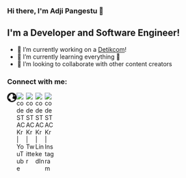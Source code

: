 ### Hi there, I'm Adji Pangestu 👋

## I'm a Developer and Software Engineer!
- 🔭  I’m currently working on a [Detikcom][work]!
- 🌱  I’m currently learning everything 🤣
- 👯  I’m looking to collaborate with other content creators

### Connect with me:

[<img align="left" alt="codeSTACKr.com" width="22px" src="https://raw.githubusercontent.com/iconic/open-iconic/master/svg/globe.svg" />][website]
[<img align="left" alt="codeSTACKr | YouTube" width="22px" src="https://cdn.jsdelivr.net/npm/simple-icons@v3/icons/youtube.svg" />][youtube]
[<img align="left" alt="codeSTACKr | Twitter" width="22px" src="https://cdn.jsdelivr.net/npm/simple-icons@v3/icons/twitter.svg" />][twitter]
[<img align="left" alt="codeSTACKr | LinkedIn" width="22px" src="https://cdn.jsdelivr.net/npm/simple-icons@v3/icons/linkedin.svg" />][linkedin]
[<img align="left" alt="codeSTACKr | Instagram" width="22px" src="https://cdn.jsdelivr.net/npm/simple-icons@v3/icons/instagram.svg" />][instagram]

<br />

[website]: https://www.kumis.id/
[twitter]: https://twitter.com/adjipangstu
[youtube]: https://www.youtube.com/channel/UCMhaUJnTVEfKuLikbsjdDuw
[instagram]: https://instagram.com/adjipangstu
[linkedin]: https://www.linkedin.com/in/adjipangestu/
[work]: https://www.detik.com/
